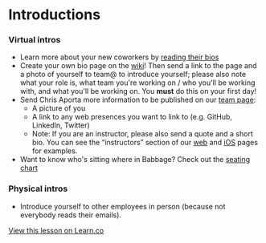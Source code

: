 # Introductions

### Virtual intros
- Learn more about your new coworkers by [reading their bios](https://flatiron.atlassian.net/wiki/display/ER/Team)
- Create your own bio page on the [wiki](https://flatiron.atlassian.net/wiki/display/ER/Team)! Then send a link to the page and a photo of yourself to team@ to introduce yourself; please also note what your role is, what team you're working on / who you'll be working with, and what you'll be working on. You **must** do this on your first day!
- Send Chris Aporta more information to be published on our [team page](http://flatironschool.com/team):
  - A picture of you
  - A link to any web presences you want to link to (e.g. GitHub, LinkedIn, Twitter)
  - Note: If you are an instructor, please also send a quote and a short bio. You can see the “instructors” section    of our [web](http://flatironschool.com/web) and [iOS](http://flatironschool.com/ios) pages for examples.
- Want to know who's sitting where in Babbage? Check out the [seating chart](https://docs.google.com/presentation/d/1nDCKyzE-TOgPk-LUxBamsuzjiMPl-cuFIANTboX4TU0/edit#slide=id.p)

### Physical intros
- Introduce yourself to other employees in person (because not everybody reads their emails).

<a href='https://learn.co/lessons/staff-onboarding-intros' data-visibility='hidden'>View this lesson on Learn.co</a>
